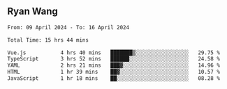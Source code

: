 ## Ryan Wang

<!--START_SECTION:waka-->

```txt
From: 09 April 2024 - To: 16 April 2024

Total Time: 15 hrs 44 mins

Vue.js           4 hrs 40 mins   ███████▒░░░░░░░░░░░░░░░░░   29.75 %
TypeScript       3 hrs 52 mins   ██████░░░░░░░░░░░░░░░░░░░   24.58 %
YAML             2 hrs 21 mins   ███▓░░░░░░░░░░░░░░░░░░░░░   14.96 %
HTML             1 hr 39 mins    ██▓░░░░░░░░░░░░░░░░░░░░░░   10.57 %
JavaScript       1 hr 18 mins    ██░░░░░░░░░░░░░░░░░░░░░░░   08.28 %
```

<!--END_SECTION:waka-->
